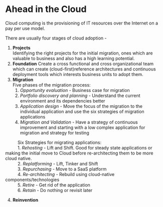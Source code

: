 # Ahead in the Cloud

Cloud computing is the provisioning of IT resources over the Internet on a pay per use model. 

There are usually four stages of cloud adoption -
1. **Projects**<br>
Identifying the right projects for the initial migration, ones which are valuable to business and also has a high learning potential.
2. **Foundation**
Create a cross functional and cross organizational team which can create (cloud-first)reference architectures and continuous deployment tools which interests business units to adopt them.
3. **Migration**<br>
Five phases of the migration process:<br>
    1. *Opportunity evaluation* - Business case for migration
    2. *Portfolio discovery and planning* - Understand the current environment and its dependencies better
    3. *Application design* - Move the focus of the migration to the individual application and use the six strategies of migration applications
    4. *Migration and Validation* - Have a strategy of continuous improvement and starting with a low complex application for migration and strategy for testing<br>

&nbsp;&nbsp;&nbsp;&nbsp;&nbsp;&nbsp;&nbsp;&nbsp;&nbsp;&nbsp;Six Strategies for migrating applications:<br>
    &nbsp;&nbsp;&nbsp;&nbsp;&nbsp;&nbsp;&nbsp;&nbsp;&nbsp;&nbsp;1. *Rehosting* - Lift and Shift. Good for steady state applications or making the initial move to Cloud before re-architecting them to be more cloud native.<br>
    &nbsp;&nbsp;&nbsp;&nbsp;&nbsp;&nbsp;&nbsp;&nbsp;&nbsp;&nbsp;2. *Replatforming* - Lift, Tinker and Shift<br>
    &nbsp;&nbsp;&nbsp;&nbsp;&nbsp;&nbsp;&nbsp;&nbsp;&nbsp;&nbsp;3. *Repurchasing* - Move to a SaaS platform<br>
    &nbsp;&nbsp;&nbsp;&nbsp;&nbsp;&nbsp;&nbsp;&nbsp;&nbsp;&nbsp;4. *Re-architecting* - Rebuild using cloud-native components/technologies<br>
    &nbsp;&nbsp;&nbsp;&nbsp;&nbsp;&nbsp;&nbsp;&nbsp;&nbsp;&nbsp;5. *Retire* - Get rid of the application<br>
    &nbsp;&nbsp;&nbsp;&nbsp;&nbsp;&nbsp;&nbsp;&nbsp;&nbsp;&nbsp;6. *Retain* - Do nothing or revisit later

4. **Reinvention**